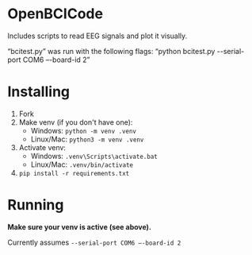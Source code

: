 # OpenBCICode
Includes scripts to read EEG signals and plot it visually.

“bcitest.py” was run with the following flags: “python bcitest.py --serial-port COM6 –-board-id 2”

# Installing
1. Fork
0. Make venv (if you don't have one):
    - Windows: `python -m venv .venv`
    - Linux/Mac: `python3 -m venv .venv`
0. Activate venv:
    - Windows: `.venv\Scripts\activate.bat`
    - Linux/Mac: `.venv/bin/activate`
0. `pip install -r requirements.txt`

# Running
**Make sure your venv is active (see above).**

Currently assumes `--serial-port COM6 –-board-id 2`